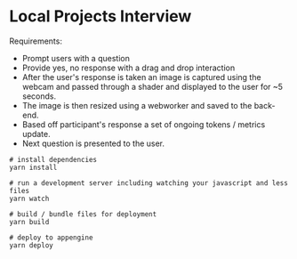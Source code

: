 # Local Projects Interview

Requirements:

- Prompt users with a question
- Provide yes, no response with a drag and drop interaction
- After the user's response is taken an image is captured using the webcam and passed through a shader and displayed to the user for ~5 seconds. 
- The image is then resized using a webworker and saved to the back-end.
- Based off participant's response a set of ongoing tokens / metrics update.
- Next question is presented to the user.

```
# install dependencies
yarn install

# run a development server including watching your javascript and less files
yarn watch

# build / bundle files for deployment
yarn build

# deploy to appengine
yarn deploy
```
